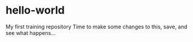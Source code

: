 # hello-world
My first training repository
Time to make some changes to this, save, and see what happens...

